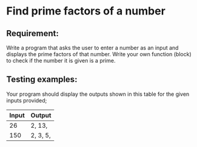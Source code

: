 # Find prime factors of a number

## Requirement:

Write a program that asks the user to enter a number as an input and displays the prime factors of that number. Write your own function (block) to check if the number it is given is a prime.

## Testing examples:

Your program should display the outputs shown in this table for the given inputs provided;

| Input | Output   |
| ----- | -------- |
| 26    | 2, 13,   |
| 150   | 2, 3, 5, |